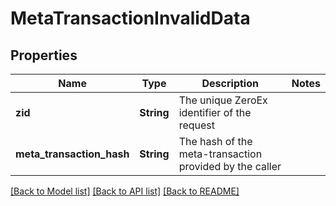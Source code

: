 # MetaTransactionInvalidData

## Properties

Name | Type | Description | Notes
------------ | ------------- | ------------- | -------------
**zid** | **String** | The unique ZeroEx identifier of the request | 
**meta_transaction_hash** | **String** | The hash of the meta-transaction provided by the caller | 

[[Back to Model list]](../README.md#documentation-for-models) [[Back to API list]](../README.md#documentation-for-api-endpoints) [[Back to README]](../README.md)


